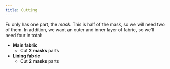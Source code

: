 ```yaml
---
title: Cutting
---
```


Fu only has one part, the *mask*. This is half of the mask, so we will need two of them.
In addition, we want an outer and inner layer of fabric, so we'll need four in total:

 - **Main fabric**
   - Cut **2 masks** parts
 - **Lining fabric**
   - Cut **2 masks** parts

